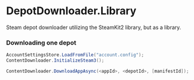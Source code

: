 DepotDownloader.Library
===============

Steam depot downloader utilizing the SteamKit2 library, but as a library.

### Downloading one depot

```c#
AccountSettingsStore.LoadFromFile("account.config");
ContentDownloader.InitializeSteam3();

ContentDownloader.DownloadAppAsync(<appId>, <depotId>, [manifestId]);
```